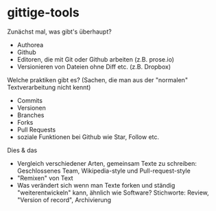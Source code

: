 gittige-tools
=============

Zunächst mal, was gibt's überhaupt?

- Authorea
- Github
- Editoren, die mit Git oder Github arbeiten (z.B. prose.io)
- Versionieren von Dateien ohne Diff etc. (z.B. Dropbox)

Welche praktiken gibt es? (Sachen, die man aus der "normalen" Textverarbeitung nicht kennt)

- Commits
- Versionen
- Branches
- Forks
- Pull Requests
- soziale Funktionen bei Github wie Star, Follow etc.

Dies & das

- Vergleich verschiedener Arten, gemeinsam Texte zu schreiben: Geschlossenes Team, Wikipedia-style und Pull-request-style
- "Remixen" von Text
- Was verändert sich wenn man Texte forken und ständig "weiterentwickeln" kann, ähnlich wie Software? Stichworte: Review, "Version of record", Archivierung